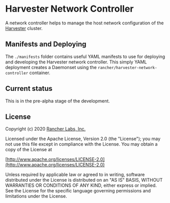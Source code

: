 Harvester Network Controller
========
A network controller helps to manage the host network configuration of the [Harvester](https://github.com/harvester/harvester) cluster.

## Manifests and Deploying
The `./manifests` folder contains useful YAML manifests to use for deploying and developing the Harvester network controller. 
This simply YAML deployment creates a Daemonset using the `rancher/harvester-network-controller` container.

## Current status

This is in the pre-alpha stage of the development.

## License
Copyright (c) 2020 [Rancher Labs, Inc.](http://rancher.com)

Licensed under the Apache License, Version 2.0 (the "License");
you may not use this file except in compliance with the License.
You may obtain a copy of the License at

[http://www.apache.org/licenses/LICENSE-2.0](http://www.apache.org/licenses/LICENSE-2.0)

Unless required by applicable law or agreed to in writing, software
distributed under the License is distributed on an "AS IS" BASIS,
WITHOUT WARRANTIES OR CONDITIONS OF ANY KIND, either express or implied.
See the License for the specific language governing permissions and
limitations under the License.